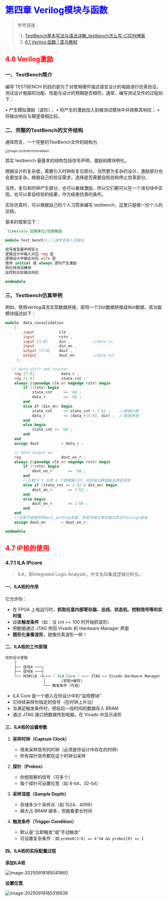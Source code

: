 # <font color = blue>第四章 Verilog模块与函数</font>

> 参考链接：
>
> 1. [TestBench基本写法与语法详解_testbench怎么写-CSDN博客](https://blog.csdn.net/weixin_39269366/article/details/120742707)
> 2. [6.1 Verilog 函数 | 菜鸟教程](https://www.runoob.com/w3cnote/verilog-function.html)



## <font color = red>4.6 Verilog激励</font>

### 一、TestBench简介

编写 TESTBENCH 的目的是为了对使用硬件描述语言设计的电路进行仿真验证，测试设计电路的功能、性能与设计的预期是否相符。通常，编写测试文件的过程如下：

• 产生模拟激励（波形）；
• 将产生的激励加入到被测试模块中并观察其响应；
• 将输出响应与期望值相比较。

### 二、完整的TestBench的文件结构

通常而言，一个完整的TestBench文件的结构为

<img src="https://fredericklog-1375058270.cos.ap-nanjing.myqcloud.com/typora/image-20250901000049664.png" alt="image-20250901000049664" style="zoom: 67%;" />

其实 testbench 最基本的结构包括信号声明、激励和模块例化。

根据设计的复杂度，需要引入时钟和复位部分。当然更为复杂的设计，激励部分也会更加复杂。根据自己的验证需求，选择是否需要自校验和停止仿真部分。

当然，复位和时钟产生部分，也可以看做激励，所以它们都可以在一个语句块中实现。也可以拿自校验的结果，作为结束仿真的条件。

实际仿真时，可以根据自己的个人习惯来编写 testbench，这里只是做一份个人的总结。

基本的框架见下：

```verilog
`timescale 仿真单位/仿真精度

module Test_bench();//通常无输入无输出

信号或变量声明定义
逻辑设计中输入对应 reg 型
逻辑设计中输出对应 wire 型
使用 initial 或 always 语句产生激励
例化待测试模块
监控和比较输出响应

endmodule

```

### 三、Testbench仿真举例

例如，使用verilog语言实现数据拼接，即将一个2bit数据拼接成8bit数据，其功能模块描述如下：

```verilog
module  data_consolidation
    (
        input           clk ,
        input           rstn ,
        input [1:0]     din ,          //data in
        input           din_en ,
        output [7:0]    dout ,
        output          dout_en        //data out
     );

   // data shift and counter
    reg [7:0]            data_r ;
    reg [1:0]            state_cnt ;
    always @(posedge clk or negedge rstn) begin
        if (!rstn) begin
            state_cnt     <= 'b0 ;
            data_r        <= 'b0 ;
        end
        else if (din_en) begin
            state_cnt     <= state_cnt + 1'b1 ;    //数据计数
            data_r        <= {data_r[5:0], din} ;  //数据拼接
        end
        else begin
            state_cnt <= 'b0 ;
        end
    end
    assign dout          = data_r ;

    // data output en
    reg                  dout_en_r ;
    always @(posedge clk or negedge rstn) begin
        if (!rstn) begin
            dout_en_r       <= 'b0 ;
        end
        //计数为 3 且第 4 个数据输入时，同步输出数据输出使能信号
        else if (state_cnt == 2'd3 & din_en) begin  
            dout_en_r       <= 1'b1 ;
        end
        else begin
            dout_en_r       <= 1'b0 ;
        end
    end
    //这里不直接声明dout_en为reg变量，而是用相关寄存器对其进行assign赋值
    assign dout_en       = dout_en_r;

endmodule
```



## <font color = red>4.7 IP核的使用</font>

### 4.7.1 ILA IPcore

> ILA，即Integrated Logic Analyzer，中文名叫集成逻辑分析仪。

#### 一、ILA核的作用

它允许你：

- 在 FPGA 上电运行时，**抓取任意内部寄存器、总线、状态机、控制信号等的实时值**
- 设置**触发条件**（如：当 cnt == 100 时开始抓波形）
- 把数据通过 JTAG 传回 Vivado 的 Hardware Manager 界面
- **图形化查看波形**，就像仿真波形一样！

#### 二、ILA核的工作原理

```markdown
你的设计逻辑
    │
    ├── 信号A ───┐
    ├── 信号B ───┤
    └── 时钟CLK ─┼──→ [ ILA Core ] ←── JTAG ←→ Vivado Hardware Manager
                 │       (抓取+缓存)
                 └── 触发条件（可选）	
```

- ILA Core 是一个嵌入在你设计中的“监控模块”
- 它持续采样你指定的信号（在时钟上升沿）
- 当满足触发条件时，把前后一段时间的数据存入 BRAM
- 通过 JTAG 接口把数据传到电脑，在 Vivado 中显示波形

#### 三、ILA核的设置参数

1. **采样时钟（Capture Clock）**

   - 用来采样信号的时钟（必须是你设计中存在的时钟）
   - 所有探针信号都在这个时钟沿采样

2. **探针（Probes）**

   - 你想观察的信号（可多个）
   - 每个探针可设置位宽（如 8-bit、32-bit）

3. **采样深度（Sample Depth）**

   - 存储多少个采样点（如 1024、4096）
   - 越大占 BRAM 越多，但能看更长时间

4. **触发条件（Trigger Condition）**

   - 默认是“立即触发”或“手动触发”
   - 可设置复杂条件：如 `probe0[3:0] == 4'hA && probe1[0] == 1`

   

#### 四、ILA核的实际配置过程

**添加ILA核**

![image-20250918185041860](https://fredericklog-1375058270.cos.ap-nanjing.myqcloud.com/typora/image-20250918185041860.png)

**设置位宽**

![image-20250918185316639](https://fredericklog-1375058270.cos.ap-nanjing.myqcloud.com/typora/image-20250918185316639.png)
